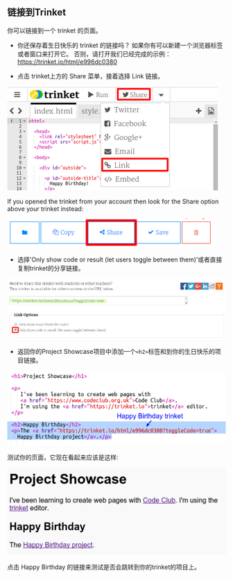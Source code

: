 ## 链接到Trinket

你可以链接到一个 trinket 的页面。

+ 你还保存着生日快乐的 trinket 的链接吗？ 如果你有可以新建一个浏览器标签或者窗口来打开它。 否则，请打开我们已经完成的示例：<https://trinket.io/html/e996dc0380>

+ 点击 trinket上方的 Share 菜单，接着选择 Link 链接。

![截屏](images/showcase-share1.png)

If you opened the trinket from your account then look for the Share option above your trinket instead:

![截屏](images/showcase-share2.png)

+ 选择'Only show code or result (let users toggle between them)’或者直接复制trinket的分享链接。 

![截图](images/showcase-get-link.png)

+ 返回你的Project Showcase项目中添加一个`<h2>`标签和到你的生日快乐的项目链接。

![截屏](images/showcase-link-trinket.png)

测试你的页面，它现在看起来应该是这样:

![截屏](images/showcase-link-output.png)

点击 Happy Birthday 的链接来测试是否会跳转到你的trinket的项目上。